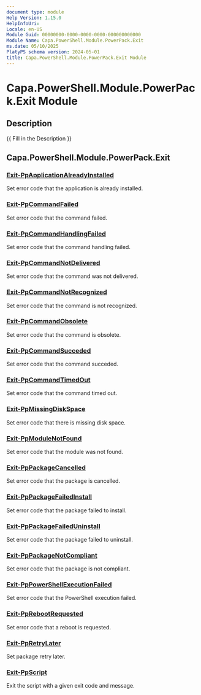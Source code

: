 ```yaml
---
document type: module
Help Version: 1.15.0
HelpInfoUri: 
Locale: en-US
Module Guid: 00000000-0000-0000-0000-000000000000
Module Name: Capa.PowerShell.Module.PowerPack.Exit
ms.date: 05/10/2025
PlatyPS schema version: 2024-05-01
title: Capa.PowerShell.Module.PowerPack.Exit Module
---
```


# Capa.PowerShell.Module.PowerPack.Exit Module

## Description

{{ Fill in the Description }}

## Capa.PowerShell.Module.PowerPack.Exit

### [Exit-PpApplicationAlreadyInstalled](Exit-PpApplicationAlreadyInstalled.md)

Set error code that the application is already installed.

### [Exit-PpCommandFailed](Exit-PpCommandFailed.md)

Set error code that the command failed.

### [Exit-PpCommandHandlingFailed](Exit-PpCommandHandlingFailed.md)

Set error code that the command handling failed.

### [Exit-PpCommandNotDelivered](Exit-PpCommandNotDelivered.md)

Set error code that the command was not delivered.

### [Exit-PpCommandNotRecognized](Exit-PpCommandNotRecognized.md)

Set error code that the command is not recognized.

### [Exit-PpCommandObsolete](Exit-PpCommandObsolete.md)

Set error code that the command is obsolete.

### [Exit-PpCommandSucceded](Exit-PpCommandSucceded.md)

Set error code that the command succeded.

### [Exit-PpCommandTimedOut](Exit-PpCommandTimedOut.md)

Set error code that the command timed out.

### [Exit-PpMissingDiskSpace](Exit-PpMissingDiskSpace.md)

Set error code that there is missing disk space.

### [Exit-PpModuleNotFound](Exit-PpModuleNotFound.md)

Set error code that the module was not found.

### [Exit-PpPackageCancelled](Exit-PpPackageCancelled.md)

Set error code that the package is cancelled.

### [Exit-PpPackageFailedInstall](Exit-PpPackageFailedInstall.md)

Set error code that the package failed to install.

### [Exit-PpPackageFailedUninstall](Exit-PpPackageFailedUninstall.md)

Set error code that the package failed to uninstall.

### [Exit-PpPackageNotCompliant](Exit-PpPackageNotCompliant.md)

Set error code that the package is not compliant.

### [Exit-PpPowerShellExecutionFailed](Exit-PpPowerShellExecutionFailed.md)

Set error code that the PowerShell execution failed.

### [Exit-PpRebootRequested](Exit-PpRebootRequested.md)

Set error code that a reboot is requested.

### [Exit-PpRetryLater](Exit-PpRetryLater.md)

Set package retry later.

### [Exit-PpScript](Exit-PpScript.md)

Exit the script with a given exit code and message.

